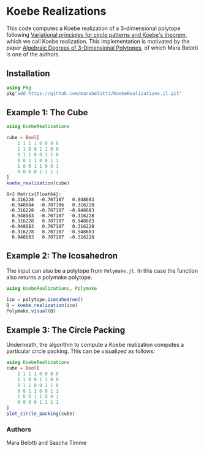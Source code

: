 # Koebe Realizations

This code computes a Koebe realization of a 3-dimensional polytope following [Variational principles for circle patterns and Koebe's theorem](https://arxiv.org/abs/math/0203250), which we call Koebe realization. 
This implementation is motivated by the paper [Algebraic Degrees of 3-Dimensional Polytopes](https://link.springer.com/article/10.1007/s10013-022-00559-2), of which Mara Belotti is one of the authors.

## Installation

```julia
using Pkg
pkg"add https://github.com/marabelotti/KoebeRealizations.jl.git"
```


## Example 1: The Cube
```julia
using KoebeRealizations

cube = Bool[
    1 1 1 1 0 0 0 0
    1 1 0 0 1 1 0 0
    0 1 1 0 0 1 1 0
    0 0 1 1 0 0 1 1
    1 0 0 1 1 0 0 1
    0 0 0 0 1 1 1 1
]
koebe_realization(cube)
```

```
8×3 Matrix{Float64}:
  0.316228  -0.707107   0.948683
 -0.948684  -0.707106   0.316228
 -0.316228  -0.707107  -0.948683
  0.948683  -0.707107  -0.316228
  0.316228   0.707107   0.948683
 -0.948683   0.707107   0.316228
 -0.316228   0.707107  -0.948683
  0.948683   0.707107  -0.316228
```

## Example 2: The Icosahedron

The input can also be a polytope from `Polymake.jl`. In this case the function also returns a polymake polytope.

```julia
using KoebeRealizations, Polymake

ico = polytope.icosahedron()
Q = koebe_realization(ico)
Polymake.visual(Q)
```

## Example 3: The Circle Packing

Underneath, the algorithm to compute a Koebe realization computes a particular circle packing. This can be visualized as follows:

```julia
using KoebeRealizations
cube = Bool[
    1 1 1 1 0 0 0 0
    1 1 0 0 1 1 0 0
    0 1 1 0 0 1 1 0
    0 0 1 1 0 0 1 1
    1 0 0 1 1 0 0 1
    0 0 0 0 1 1 1 1
]
plot_circle_packing(cube)
```
### Authors

Mara Belotti and Sascha Timme

